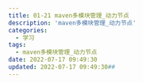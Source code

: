 ```yaml
---
title: 01-21 maven多模块管理_动力节点
description: 'maven多模块管理_动力节点'
categories:
  - 学习
tags:
  - maven多模块管理_动力节点
date: 2022-07-17 09:49:30
updated: 2022-07-17 09:49:30## 
---
```

